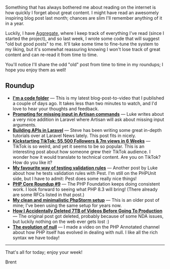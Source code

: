 Something that has always bothered me about reading on the internet is how quickly I forget about great content. I might have read an awesomely inspiring blog post last month; chances are slim I'll remember anything of it in a year.

Luckily, I have [Aggregate](https://aggregate.stitcher.io/), where I keep track of everything I've read (since I started the project), and so last week, I wrote some code that will suggest "old but good posts" to me. It'll take some time to fine-tune the system to my liking, but it's somewhat reassuring knowing I won't lose track of great content and can re-read it from time to time.

You'll notice I'll share the odd "old" post from time to time in my roundups; I hope you enjoy them as well!

## Roundup

- **[I'm a code folder](https://aggregate.stitcher.io/post/522257a3-913f-48e8-9457-76c5786679e1)** — This is my latest blog-post-to-video that I published a couple of days ago. It takes less than two minutes to watch, and I'd love to hear your thoughts and feedback.
- **[Prompting for missing input in Artisan commands](https://aggregate.stitcher.io/post/ddb8a9da-26ea-4596-bbe8-9a760f271d77)** — Luke writes about a very nice addition in Laravel where Artisan will ask about missing input arguments.
- **[Building APIs in Laravel](https://aggregate.stitcher.io/post/53df60fc-594a-4d31-8302-f884aa41548b)** — Steve has been writing some great in-depth tutorials over at Laravel News lately. This post fits in nicely. 
- **[Kickstarting TikTok: 55,500 Followers & 7m views in 6 Weeks](https://aggregate.stitcher.io/post/9ba1de47-f327-4598-acf2-01109066f772)** — TikTok is so weird, and yet it seems to be so popular. This is an interesting post about how someone grew their TikTok audience. I wonder how it would translate to technical content. Are you on TikTok? How do you like it?
- **[My favourite way of testing validation rules](https://aggregate.stitcher.io/post/e31c928d-a9a6-43c8-b2e0-8537fc97feb5)** — Another post by Luke about how he tests validation rules with Pest. I'm still on the PHPUnit side, but I have to admit: Pest does some really nice things!
- **[PHP Core Roundup #9](https://aggregate.stitcher.io/post/5a759825-c63f-4eac-86e5-77efb5d7bbf9)** — The PHP Foundation keeps doing consistent work. I look forward to seeing what PHP 8.3 will bring! (There already are some RFCs listed in that post.)
- **[My clean and minimalistic PhpStorm setup](https://aggregate.stitcher.io/post/31dff57e-20d2-4dc8-92b7-4886c79a0f8d)** — This is an older post of mine; I've been using the same setup for years now. 
- **[How I Accidentally Deleted 7TB of Videos Before Going To Production](https://web.archive.org/web/20220505100521/https://blog.thevinter.com/posts/vimeo)** — The original post got deleted, probably because of some NDA issues, but luckily nothing on the web ever gets lost :)
- **[The evolution of null](https://aggregate.stitcher.io/post/3543dc2b-11ed-46ea-97ac-d5d1bdad7200)** — I made a video on the PHP Annotated channel about how PHP itself has evolved in dealing with null. I like all the rich syntax we have today!

--- 

That's all for today; enjoy your week!

Brent